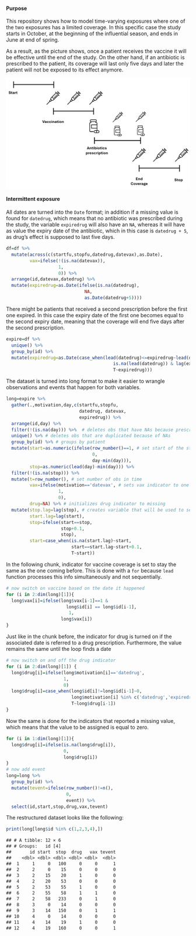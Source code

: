 #### Purpose

  
This repository shows how to model time-varying exposures where one of
the two exposures has a limited coverage. In this specific case the
study starts in October, at the beginning of the influential season, and
ends in June at end of spring.  

  
As a result, as the picture shows, once a patient receives the vaccine
it will be effective until the end of the study. On the other hand, if
an antibiotic is prescribed to the patient, its coverage will last only
five days and later the patient will not be exposed to its effect
anymore.  
  
<img src="tve.png" width="1061" height="25%" style="display: block; margin: auto;" />

#### Intermittent exposure

  
All dates are turned into the `Date` format; in addition if a missing
value is found for `datedrug`, which means that no antibiotic was
prescribed during the study, the variable `expiredrug` will also have an
`NA`, whereas it will have as value the expiry date of the antibiotic,
which in this case is `datedrug + 5`, as drug’s effect is supposed to
last five days.  

``` r
df=df %>% 
  mutate(across(c(startfu,stopfu,datedrug,datevax),as.Date),
         vax=ifelse(!(is.na(datevax)),
                    1,
                    0)) %>% 
  arrange(id,datevax,datedrug) %>% 
  mutate(expiredrug=as.Date(ifelse(is.na(datedrug),
                              NA,
                              as.Date(datedrug+5))))
```

  
There might be patients that received a second prescription before the
first one expired. In this case the expiry date of the first one becomes
equal to the second expiry date, meaning that the coverage will end five
days after the second prescription.  

``` r
expire=df %>% 
  unique() %>% 
  group_by(id) %>% 
  mutate(expiredrug=as.Date(case_when(lead(datedrug)<=expiredrug~lead(datedrug)+5,
                                         is.na(lead(datedrug)) & lag(expiredrug)<=datedrug~datedrug+5,
                                         T~expiredrug)))
```

  
The dataset is turned into long format to make it easier to wrangle
observations and events that happen for both variables.  

``` r
long=expire %>%
  gather(.,motivation,day,c(startfu,stopfu,
                            datedrug, datevax,
                            expiredrug)) %>% 
  arrange(id,day) %>% 
  filter(!(is.na(day))) %>%  # deletes obs that have NAs because prescription of drug/vax is missing
  unique() %>% # deletes obs that are duplicated because of NAs 
  group_by(id) %>% # groups by patient
  mutate(start=as.numeric(ifelse(row_number()==1, # set start of the study 
                                 0,
                                 day-min(day))),
         stop=as.numeric(lead(day)-min(day))) %>% 
  filter(!(is.na(stop))) %>% 
  mutate(t=row_number(), # set number of obs in time
         vax=ifelse(motivation=='datevax', # sets vax indicator to one if associated that is due to vax
                    1,
                    0),
         drug=NA) %>% # initializes drug indicator to missing
  mutate(stop.lag=lag(stop), # creates variable that will be used to set start and stop times
         start.lag=lag(start),
         stop=ifelse(start==stop,
                     stop+0.1,
                     stop),
         start=case_when(is.na(start.lag)~start,
                         start==start.lag~start+0.1,
                         T~start))
```

  
In the following chunk, indicator for vaccine coverage is set to stay
the same as the one coming before. This is done with a `for` because
`lead` function processes this info simultaneously and not
sequentially.  

``` r
# now switch on vaccine based on the date it happened
for (i in 2:dim(long)[1]){
  long$vax[i]=ifelse(long$vax[i-1]==1 & 
                       long$id[i] == long$id[i-1],
                        1,
                     long$vax[i])
}
```

  
Just like in the chunk before, the indicator for drug is turned on if
the associated date is referred to a drug prescription. Furthermore, the
value remains the same until the loop finds a date  

``` r
# now switch on and off the drug indicator
for (i in 2:dim(long)[1]) {
  long$drug[i]=ifelse(long$motivation[i]=='datedrug',
                      1,
                      0)
  long$drug[i]=case_when(long$id[i]!=long$id[i-1]~0,
                         long$motivation[i] %in% c('datedrug','expiredrug')~long$drug[i],
                         T~long$drug[i-1])
}
```

  
Now the same is done for the indicators that reported a missing value,
which means that the value to be assigned is equal to zero.  

``` r
for (i in 1:dim(long)[1]){
  long$drug[i]=ifelse(is.na(long$drug[i]),
                      0,
                      long$drug[i])
}
# now add event
long=long %>% 
  group_by(id) %>% 
  mutate(tevent=ifelse(row_number()!=n(),
                       0,
                       event)) %>% 
  select(id,start,stop,drug,vax,tevent)
```

  
The restructured dataset looks like the following:  

``` r
print(long[long$id %in% c(1,2,3,4),])
```

    ## # A tibble: 12 × 6
    ## # Groups:   id [4]
    ##       id start  stop  drug   vax tevent
    ##    <dbl> <dbl> <dbl> <dbl> <dbl>  <dbl>
    ##  1     1     0   100     0     0      1
    ##  2     2     0    15     0     0      0
    ##  3     2    15    20     1     0      0
    ##  4     2    20    53     0     0      0
    ##  5     2    53    55     1     0      0
    ##  6     2    55    58     1     1      0
    ##  7     2    58   233     0     1      0
    ##  8     3     0    14     0     0      0
    ##  9     3    14   150     0     1      1
    ## 10     4     0    14     0     0      0
    ## 11     4    14    19     1     0      0
    ## 12     4    19   160     0     0      1
